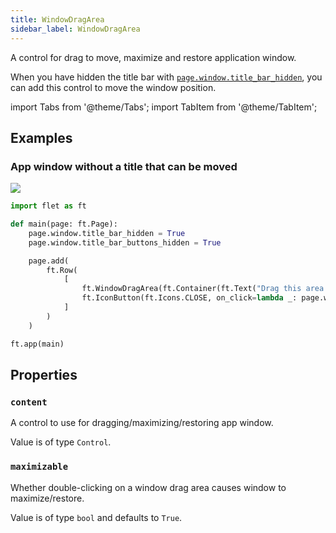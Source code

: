 ```yaml
---
title: WindowDragArea
sidebar_label: WindowDragArea
---
```


A control for drag to move, maximize and restore application window.

When you have hidden the title bar with [`page.window.title_bar_hidden`](/docs/controls/page#window_title_bar_hidden),
you can add this control to move the window position.

import Tabs from '@theme/Tabs';
import TabItem from '@theme/TabItem';

## Examples

### App window without a title that can be moved

<img src="/img/docs/controls/window-drag-area/no-title-draggable-window.png" className="screenshot-50" />

<Tabs groupId="language">
  <TabItem value="python" label="Python" default>

```python
import flet as ft

def main(page: ft.Page):
    page.window.title_bar_hidden = True
    page.window.title_bar_buttons_hidden = True

    page.add(
        ft.Row(
            [
                ft.WindowDragArea(ft.Container(ft.Text("Drag this area to move, maximize and restore application window."), bgcolor=ft.Colors.AMBER_300, padding=10), expand=True),
                ft.IconButton(ft.Icons.CLOSE, on_click=lambda _: page.window.close())
            ]
        )
    )

ft.app(main)
```
  </TabItem>
</Tabs>

## Properties

### `content`

A control to use for dragging/maximizing/restoring app window.

Value is of type `Control`.

### `maximizable`

Whether double-clicking on a window drag area causes window to maximize/restore.

Value is of type `bool` and defaults to `True`.
